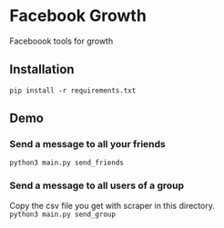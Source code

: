 # Facebook Growth
Faceboook tools for growth

## Installation
`pip install -r requirements.txt`
## Demo

### Send a message to all your friends
`python3 main.py send_friends`

### Send a message to all users of a group
Copy the csv file you get with scraper in this directory.  
`python3 main.py send_group`

